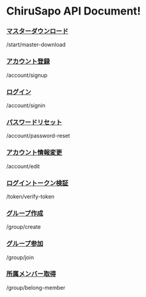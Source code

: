 # ChiruSapo API Document!

### [マスターダウンロード](/_api-document/start/master-download.md)
/start/master-download

### [アカウント登録](/_api-document/account/signup.md)
/account/signup

### [ログイン](/_api-document/account/signin.md)
/account/signin

### [パスワードリセット](/_api-document/account/password-reset.md)
/account/password-reset

### [アカウント情報変更](/_api-document/account/edit.md)
/account/edit

### [ログイントークン検証](/_api-document/token/verify-token.md)
/token/verify-token

### [グループ作成](/_api-document/group/create.md)
/group/create

### [グループ参加](/_api-document/group/join.md)
/group/join

### [所属メンバー取得](/_api-document/group/belong-member.md)
/group/belong-member